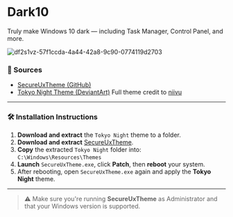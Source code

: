 # Dark10  
Truly make Windows 10 dark — including Task Manager, Control Panel, and more.

![df2s1vz-57f1ccda-4a44-42a8-9c90-0774119d2703](https://github.com/user-attachments/assets/48fcb158-1170-4553-888e-5f37b481ab04)

### 🔗 Sources
- [SecureUxTheme (GitHub)](https://github.com/namazso/SecureUxTheme)  
- [Tokyo Night Theme (DeviantArt)](https://www.deviantart.com/niivu/art/Tokyo-Night-for-Windows-10-911660687) Full theme credit to [niivu](https://www.deviantart.com/niivu)

---

### 🛠️ Installation Instructions

1. **Download and extract** the `Tokyo Night` theme to a folder.
2. **Download and extract** [SecureUxTheme](https://github.com/namazso/SecureUxTheme).
3. **Copy** the extracted `Tokyo Night` folder into: `C:\Windows\Resources\Themes`
4. **Launch** `SecureUxTheme.exe`, click **Patch**, then **reboot** your system.
5. After rebooting, open `SecureUxTheme.exe` again and apply the **Tokyo Night** theme.

---

> ⚠️ Make sure you're running **SecureUxTheme** as Administrator and that your Windows version is supported.
